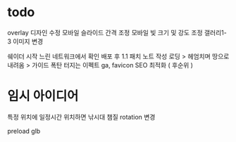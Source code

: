 # todo

overlay 디자인 수정
모바일 슬라이드 간격 조정
모바일 빛 크기 및 강도 조정
갤러리1-3 이미지 변경

쉐이더 시작 느린 네트워크에서 확인
배포 후 1.1 패치 노트 작성
로딩 > 헤엄치며 땅으로 내려옴 > 가이드
폭탄 터지는 이펙트
ga, favicon
SEO 최적화 ( 후순위 )

# 임시 아이디어

특정 위치에 일정시간 위치하면 낚시대 챔질 rotation 변경

preload glb
